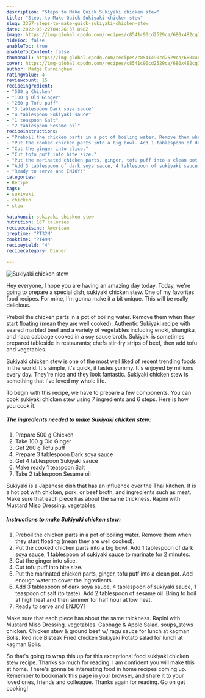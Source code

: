 ```yaml
---
description: "Steps to Make Quick Sukiyaki chicken stew"
title: "Steps to Make Quick Sukiyaki chicken stew"
slug: 3357-steps-to-make-quick-sukiyaki-chicken-stew
date: 2022-05-22T04:26:37.898Z
image: https://img-global.cpcdn.com/recipes/c8541c90cd2529ca/680x482cq70/sukiyaki-chicken-stew-recipe-main-photo.jpg
hideToc: false
enableToc: true
enableTocContent: false
thumbnail: https://img-global.cpcdn.com/recipes/c8541c90cd2529ca/680x482cq70/sukiyaki-chicken-stew-recipe-main-photo.jpg
cover: https://img-global.cpcdn.com/recipes/c8541c90cd2529ca/680x482cq70/sukiyaki-chicken-stew-recipe-main-photo.jpg
author: Madge Cunningham
ratingvalue: 4
reviewcount: 15
recipeingredient:
- "500 g Chicken"
- "100 g Old Ginger"
- "260 g Tofu puff"
- "3 tablespoon Dark soya sauce"
- "4 tablespoon Sukiyaki sauce"
- "1 teaspoon Salt"
- "2 tablespoon Sesame oil"
recipeinstructions:
- "Preboil the chicken parts in a pot of boiling water. Remove them when they start floating (mean they are well cooked)."
- "Put the cooked chicken parts into a big bowl. Add 1 tablespoon of dark soya sauce, 1 tablespoon of sukiyaki sauce to marinate for 2 minutes."
- "Cut the ginger into slice."
- "Cut tofu puff into bite size."
- "Put the marinated chicken parts, ginger, tofu puff into a clean pot. Add enough water to cover the ingredients."
- "Add 3 tablespoon of dark soya sauce, 4 tablespoon of sukiyaki sauce, 1 teaspoon of salt (to taste). Add 2 tablespoon of sesame oil. Bring to boil at high heat and then simmer for half hour at low heat."
- "Ready to serve and ENJOY!"
categories:
- Recipe
tags:
- sukiyaki
- chicken
- stew

katakunci: sukiyaki chicken stew 
nutrition: 167 calories
recipecuisine: American
preptime: "PT32M"
cooktime: "PT49M"
recipeyield: "4"
recipecategory: Dinner

---
```



![Sukiyaki chicken stew](https://img-global.cpcdn.com/recipes/c8541c90cd2529ca/680x482cq70/sukiyaki-chicken-stew-recipe-main-photo.jpg)

Hey everyone, I hope you are having an amazing day today. Today, we're going to prepare a special dish, sukiyaki chicken stew. One of my favorites food recipes. For mine, I'm gonna make it a bit unique. This will be really delicious.

Preboil the chicken parts in a pot of boiling water. Remove them when they start floating (mean they are well cooked). Authentic Sukiyaki recipe with seared marbled beef and a variety of vegetables including enoki, shungiku, and napa cabbage cooked in a soy sauce broth. Sukiyaki is sometimes prepared tableside in restaurants; chefs stir-fry strips of beef, then add tofu and vegetables.

Sukiyaki chicken stew is one of the most well liked of recent trending foods in the world. It's simple, it's quick, it tastes yummy. It's enjoyed by millions every day. They're nice and they look fantastic. Sukiyaki chicken stew is something that I've loved my whole life.


To begin with this recipe, we have to prepare a few components. You can cook sukiyaki chicken stew using 7 ingredients and 6 steps. Here is how you cook it.

<!--inarticleads1-->

##### The ingredients needed to make Sukiyaki chicken stew:

1. Prepare 500 g Chicken
1. Take 100 g Old Ginger
1. Get 260 g Tofu puff
1. Prepare 3 tablespoon Dark soya sauce
1. Get 4 tablespoon Sukiyaki sauce
1. Make ready 1 teaspoon Salt
1. Take 2 tablespoon Sesame oil


Sukiyaki is a Japanese dish that has an influence over the Thai kitchen. It is a hot pot with chicken, pork, or beef broth, and ingredients such as meat. Make sure that each piece has about the same thickness. Rapini with Mustard Miso Dressing. vegetables. 

<!--inarticleads2-->

##### Instructions to make Sukiyaki chicken stew:

1. Preboil the chicken parts in a pot of boiling water. Remove them when they start floating (mean they are well cooked).
1. Put the cooked chicken parts into a big bowl. Add 1 tablespoon of dark soya sauce, 1 tablespoon of sukiyaki sauce to marinate for 2 minutes.
1. Cut the ginger into slice.
1. Cut tofu puff into bite size.
1. Put the marinated chicken parts, ginger, tofu puff into a clean pot. Add enough water to cover the ingredients.
1. Add 3 tablespoon of dark soya sauce, 4 tablespoon of sukiyaki sauce, 1 teaspoon of salt (to taste). Add 2 tablespoon of sesame oil. Bring to boil at high heat and then simmer for half hour at low heat.
1. Ready to serve and ENJOY!

Make sure that each piece has about the same thickness. Rapini with Mustard Miso Dressing. vegetables. Cabbage &amp; Apple Salad. soups_stews chicken. Chicken stew &amp; ground beef w/ ragu sauce for lunch at kagman Bolis. Red rice Bisteak Fried chicken Sukiyaki Potato salad for lunch at kagman Bolis. 

So that's going to wrap this up for this exceptional food sukiyaki chicken stew recipe. Thanks so much for reading. I am confident you will make this at home. There's gonna be interesting food in home recipes coming up. Remember to bookmark this page in your browser, and share it to your loved ones, friends and colleague. Thanks again for reading. Go on get cooking!
